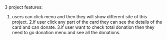 3 project features:
1. users can click menu and then they will show different site of this project.
2.if user click any part of the card they can see the details of the card and can donate.
3.if user want to check total donation then they need to go donation menu and see all the donations.